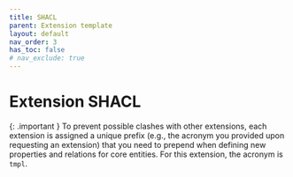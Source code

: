 ```yaml
---
title: SHACL
parent: Extension template
layout: default
nav_order: 3
has_toc: false
# nav_exclude: true
---
```


# Extension SHACL

{: .important }
To prevent possible clashes with other extensions, each extension is assigned a unique prefix (e.g., the acronym you provided upon requesting an extension) that you need to prepend when defining new properties and relations for core entities. For this extension, the acronym is `tmpl`.